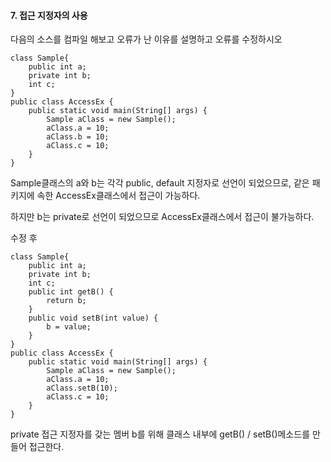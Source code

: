 #### 7. 접근 지정자의 사용
다음의 소스를 컴파일 해보고 오류가 난 이유를 설명하고 오류를 수정하시오
```
class Sample{
	public int a;
	private int b;
	int c;
}
public class AccessEx {
	public static void main(String[] args) {
		Sample aClass = new Sample();
		aClass.a = 10;
		aClass.b = 10;
		aClass.c = 10;
	}
}
```
Sample클래스의 a와 b는 각각 public, default 지정자로 선언이 되었으므로, 같은 패키지에 속한 AccessEx클래스에서 접근이 가능하다.

하지만 b는 private로 선언이 되었으므로 AccessEx클래스에서 접근이 불가능하다.



수정 후
```
class Sample{
	public int a;
	private int b;
	int c;
	public int getB() {
		return b;
	}
	public void setB(int value) {
		b = value;
	}
}
public class AccessEx {
	public static void main(String[] args) {
		Sample aClass = new Sample();
		aClass.a = 10;
		aClass.setB(10);
		aClass.c = 10;
	}
}
```
private 접근 지정자를 갖는 멤버 b를 위해 클래스 내부에 getB() / setB()메소드를 만들어 접근한다.


